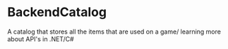 # BackendCatalog
A catalog that stores all the items that are used on a game/ learning more about API's in .NET/C#
